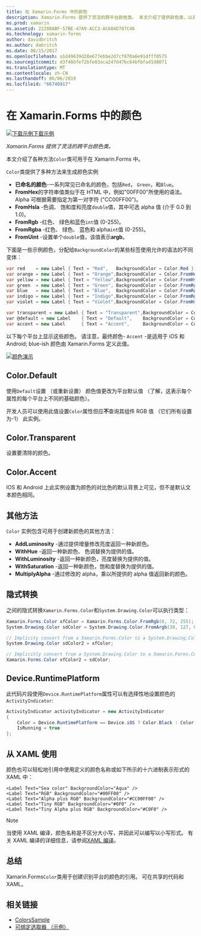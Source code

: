 ```yaml
---
title: 在 Xamarin.Forms 中的颜色
description: Xamarin.Forms 提供了灵活的跨平台颜色类。 本文介绍了提供颜色类，以及如何使用它的功能。
ms.prod: xamarin
ms.assetid: 22288ABF-57BE-47A9-ACC3-AC604D787C46
ms.technology: xamarin-forms
author: davidbritch
ms.author: dabritch
ms.date: 08/15/2017
ms.openlocfilehash: a1d49639d28e677ebbe2d7cf870a6e91dfff8575
ms.sourcegitcommit: d3f48bfe72bfe03aca247d47bc64bfbfad1d8071
ms.translationtype: MT
ms.contentlocale: zh-CN
ms.lasthandoff: 06/06/2019
ms.locfileid: "66740917"
---
```

# <a name="colors-in-xamarinforms"></a>在 Xamarin.Forms 中的颜色

[![下载示例](~/media/shared/download.png)下载示例](https://developer.xamarin.com/samples/xamarin-forms/WorkingWithColors)

_Xamarin.Forms 提供了灵活的跨平台颜色类。_

本文介绍了各种方法`Color`类可用于在 Xamarin.Forms 中。

`Color`类提供了多种方法来生成颜色实例

-  **已命名的颜色**-一系列常见已命名的颜色，包括`Red`， `Green`，和`Blue`。
-  **FromHex**的字符串值类似于在 HTML 中，例如"00FF00"所使用的语法。 Alpha 可根据需要指定为第一对字符 ("CC00FF00")。
-  **FromHsla** -色调、 饱和度和亮度`double`值，其中可选 alpha 值 (介于 0.0 到 1.0)。
-  **FromRgb** -红色、 绿色和蓝色`int`值 (0-255)。
-  **FromRgba** -红色、 绿色、 蓝色和 alpha`int`值 (0-255)。
-  **FromUint** -设置单个`double`值，该值表示**argb**。

下面是一些示例颜色，分配给`BackgroundColor`的某些标签使用允许的语法的不同变体：

```csharp
var red    = new Label { Text = "Red",   BackgroundColor = Color.Red };
var orange = new Label { Text = "Orange",BackgroundColor = Color.FromHex("FF6A00") };
var yellow = new Label { Text = "Yellow",BackgroundColor = Color.FromHsla(0.167, 1.0, 0.5, 1.0) };
var green  = new Label { Text = "Green", BackgroundColor = Color.FromRgb (38, 127, 0) };
var blue   = new Label { Text = "Blue",  BackgroundColor = Color.FromRgba(0, 38, 255, 255) };
var indigo = new Label { Text = "Indigo",BackgroundColor = Color.FromRgb (0, 72, 255) };
var violet = new Label { Text = "Violet",BackgroundColor = Color.FromHsla(0.82, 1, 0.25, 1) };

var transparent = new Label { Text = "Transparent",BackgroundColor = Color.Transparent };
var @default = new Label    { Text = "Default",    BackgroundColor = Color.Default };
var accent = new Label      { Text = "Accent",     BackgroundColor = Color.Accent };
```

以下每个平台上显示这些颜色。 请注意，最终颜色- `Accent` -是适用于 iOS 和 Android; blue-ish 颜色由 Xamarin.Forms 定义此值。

 [![颜色演示](colors-images/colors-sml.png "颜色演示")](colors-images/colors.png#lightbox "颜色演示")

## <a name="colordefault"></a>Color.Default

使用`Default`设置 （或重新设置） 颜色值更改为平台默认值 （了解，这表示每个属性的每个平台上不同的基础颜色）。

开发人员可以使用此值设置`Color`属性但应**不**查询其组件 RGB 值 （它们所有设置为-1） 此实例。

## <a name="colortransparent"></a>Color.Transparent

设置要清除的颜色。

## <a name="coloraccent"></a>Color.Accent

IOS 和 Android 上此实例设置为颜色的对比色的默认背景上可见，但不是默认文本颜色相同。

## <a name="additional-methods"></a>其他方法

`Color` 实例包含可用于创建新颜色的其他方法：

-  **AddLuminosity** -通过提供增量修改亮度返回一种新颜色。
-  **WithHue** -返回一种新颜色、 色调替换为提供的值。
-  **WithLuminosity** -返回一种新颜色，亮度替换为提供的值。
-  **WithSaturation** -返回一种新颜色，饱和度替换为提供的值。
-  **MultiplyAlpha** -通过修改的 alpha，乘以所提供的 alpha 值返回新的颜色。

## <a name="implicit-conversions"></a>隐式转换

之间的隐式转换`Xamarin.Forms.Color`和`System.Drawing.Color`可以执行类型：

```csharp
Xamarin.Forms.Color xfColor = Xamarin.Forms.Color.FromRgb(0, 72, 255);
System.Drawing.Color sdColor = System.Drawing.Color.FromArgb(38, 127, 0);

// Implicity convert from a Xamarin.Forms.Color to a System.Drawing.Color
System.Drawing.Color sdColor2 = xfColor;

// Implicitly convert from a System.Drawing.Color to a Xamarin.Forms.Color
Xamarin.Forms.Color xfColor2 = sdColor;
```

## <a name="deviceruntimeplatform"></a>Device.RuntimePlatform

此代码片段使用`Device.RuntimePlatform`属性可以有选择性地设置颜色的`ActivityIndicator`:

```csharp
ActivityIndicator activityIndicator = new ActivityIndicator
{
    Color = Device.RuntimePlatform == Device.iOS ? Color.Black : Color.Default,
    IsRunning = true
};
```

## <a name="using-from-xaml"></a>从 XAML 使用

颜色也可以轻松地引用中使用定义的颜色名称或如下所示的十六进制表示形式的 XAML 中：

```xaml
<Label Text="Sea color" BackgroundColor="Aqua" />
<Label Text="RGB" BackgroundColor="#00FF00" />
<Label Text="Alpha plus RGB" BackgroundColor="#CC00FF00" />
<Label Text="Tiny RGB" BackgroundColor="#0F0" />
<Label Text="Tiny Alpha plus RGB" BackgroundColor="#C0F0" />
```

> [!NOTE]
> 当使用 XAML 编译，颜色名称是不区分大小写，并因此可以编写以小写形式。 有关 XAML 编译的详细信息，请参阅[XAML 编译](~/xamarin-forms/xaml/xamlc.md)。

## <a name="summary"></a>总结

Xamarin.Forms`Color`类用于创建识别平台的颜色的引用。 可在共享的代码和 XAML。


## <a name="related-links"></a>相关链接

- [ColorsSample](https://developer.xamarin.com/samples/xamarin-forms/WorkingWithColors)
- [可绑定选取器 （示例）](https://developer.xamarin.com/samples/xamarin-forms/UserInterface/BindablePicker/)

